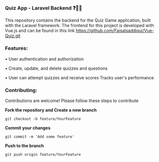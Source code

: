 ### Quiz App - Laravel Backend ❓🧠📱
This repository contains the backend for the Quiz Game application, built with the Laravel framework. The frontend for this project is developed with Vue.js and can be found in this link https://github.com/Faisalsaddiqui/Vue-Quiz.git
### Features:
• User authentication and authorization

• Create, update, and delete quizzes and questions

• User can attempt quizzes and receive scores
Tracks user's performance

### Contributing:
Contributions are welcome! Please follow these steps to contribute

**Fork the repository and Create a new branch**
```
git checkout -b feature/YourFeature
```
**Commit your changes**
```
git commit -m 'Add some feature'
```
**Push to the branch** 
```
git push origin feature/YourFeature
```

